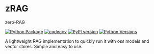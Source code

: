 # zRAG
zero-RAG


[![Python Package](https://github.com/Ak-Gautam/sRAG/actions/workflows/python-package.yml/badge.svg)](https://github.com/Ak-Gautam/sRAG/actions/workflows/python-package.yml)
[![codecov](https://codecov.io/gh/Ak-Gautam/sRAG/branch/main/graph/badge.svg)](https://codecov.io/gh/Ak-Gautam/sRAG)
[![PyPI version](https://badge.fury.io/py/zrag.svg)](https://badge.fury.io/py/zrag)
[![Python Versions](https://img.shields.io/pypi/pyversions/zrag.svg)](https://pypi.org/project/zrag/)

A lightweight RAG implementation to quickly run it with oss models and vector stores. Simple and easy to use.
